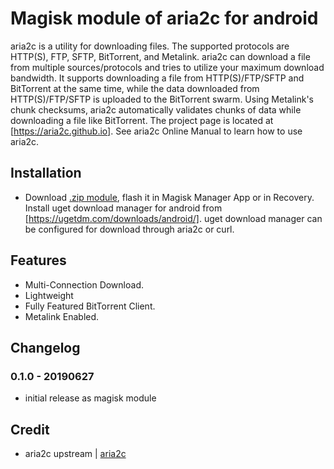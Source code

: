 # Magisk module of aria2c for android

aria2c is a utility for downloading files. The supported protocols are HTTP(S), FTP, SFTP, BitTorrent, and Metalink. aria2c can download a file from multiple sources/protocols and tries to utilize your maximum download bandwidth. It supports downloading a file from HTTP(S)/FTP/SFTP and BitTorrent at the same time, while the data downloaded from HTTP(S)/FTP/SFTP is uploaded to the BitTorrent swarm. Using Metalink's chunk checksums, aria2c automatically validates chunks of data while downloading a file like BitTorrent. The project page is located at [https://aria2c.github.io]. See aria2c Online Manual to learn how to use aria2c.

## Installation
- Download [.zip module](https://github.com/Magisk-Modules-Repo/aria2c/releases), flash it in Magisk Manager App or in Recovery. Install uget download manager for android from [https://ugetdm.com/downloads/android/]. uget download manager can be configured for download through aria2c or curl.

## Features
-    Multi-Connection Download.
-    Lightweight
-    Fully Featured BitTorrent Client.
-    Metalink Enabled.

## Changelog
### 0.1.0 - 20190627
- initial release as magisk module 

## Credit
- aria2c upstream | [aria2c](https://github.com/aria2/aria2)

